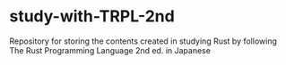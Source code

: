 # study-with-TRPL-2nd
Repository for storing the contents created in studying Rust by following The Rust Programming Language 2nd ed. in Japanese
